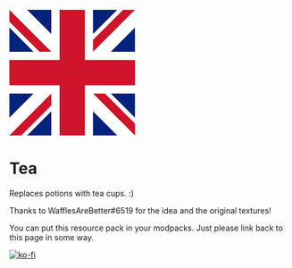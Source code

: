 ![Tea](https://github.com/theendercore/tea/blob/master/pack.png)
# Tea

Replaces potions with tea cups. :)

Thanks to WafflesAreBetter#6519 for the idea and the original textures!

You can put this resource pack in your modpacks. Just please link back to this page in some way.




[![ko-fi](https://ko-fi.com/img/githubbutton_sm.svg)](https://ko-fi.com/M4M7DWJCH)